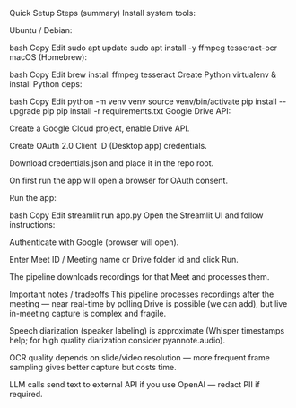 Quick Setup Steps (summary)
Install system tools:

Ubuntu / Debian:

bash
Copy
Edit
sudo apt update
sudo apt install -y ffmpeg tesseract-ocr
macOS (Homebrew):

bash
Copy
Edit
brew install ffmpeg tesseract
Create Python virtualenv & install Python deps:

bash
Copy
Edit
python -m venv venv
source venv/bin/activate
pip install --upgrade pip
pip install -r requirements.txt
Google Drive API:

Create a Google Cloud project, enable Drive API.

Create OAuth 2.0 Client ID (Desktop app) credentials.

Download credentials.json and place it in the repo root.

On first run the app will open a browser for OAuth consent.

Run the app:

bash
Copy
Edit
streamlit run app.py
Open the Streamlit UI and follow instructions:

Authenticate with Google (browser will open).

Enter Meet ID / Meeting name or Drive folder id and click Run.

The pipeline downloads recordings for that Meet and processes them.

Important notes / tradeoffs
This pipeline processes recordings after the meeting — near real-time by polling Drive is possible (we can add), but live in-meeting capture is complex and fragile.

Speech diarization (speaker labeling) is approximate (Whisper timestamps help; for high quality diarization consider pyannote.audio).

OCR quality depends on slide/video resolution — more frequent frame sampling gives better capture but costs time.

LLM calls send text to external API if you use OpenAI — redact PII if required.
